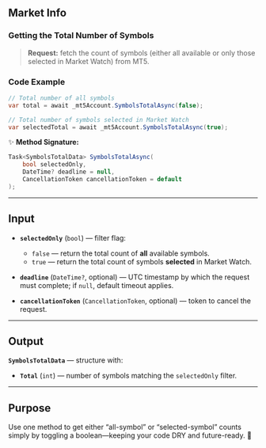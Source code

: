 ## Market Info

### Getting the Total Number of Symbols

> **Request:** fetch the count of symbols (either all available or only those selected in Market Watch) from MT5.

### Code Example

```csharp
// Total number of all symbols
var total = await _mt5Account.SymbolsTotalAsync(false);

// Total number of symbols selected in Market Watch
var selectedTotal = await _mt5Account.SymbolsTotalAsync(true);
```

✨ **Method Signature:**

```csharp
Task<SymbolsTotalData> SymbolsTotalAsync(
    bool selectedOnly,
    DateTime? deadline = null,
    CancellationToken cancellationToken = default
);
```

---

## Input

* **`selectedOnly`** (`bool`) — filter flag:

  * `false` — return the total count of **all** available symbols.
  * `true` — return the total count of symbols **selected** in Market Watch.
* **`deadline`** (`DateTime?`, optional) — UTC timestamp by which the request must complete; if `null`, default timeout applies.
* **`cancellationToken`** (`CancellationToken`, optional) — token to cancel the request.

---

## Output

**`SymbolsTotalData`** — structure with:

* **`Total`** (`int`) — number of symbols matching the `selectedOnly` filter.

---

## Purpose

Use one method to get either “all-symbol” or “selected-symbol” counts simply by toggling a boolean—keeping your code DRY and future-ready. 🚀
